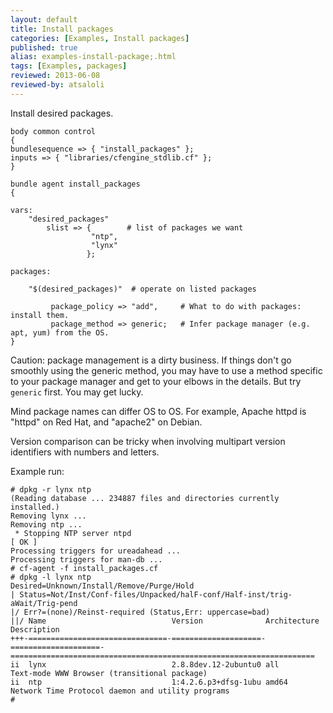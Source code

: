 ```yaml
---
layout: default
title: Install packages
categories: [Examples, Install packages]
published: true
alias: examples-install-package;.html
tags: [Examples, packages]
reviewed: 2013-06-08
reviewed-by: atsaloli
---
```



Install desired packages.

```cf3
body common control
{
bundlesequence => { "install_packages" };
inputs => { "libraries/cfengine_stdlib.cf" };
}

bundle agent install_packages
{

vars:
    "desired_packages"
        slist => {        # list of packages we want
                  "ntp",
                  "lynx"
                 };

packages:

    "$(desired_packages)"  # operate on listed packages

         package_policy => "add",     # What to do with packages: install them.
         package_method => generic;   # Infer package manager (e.g. apt, yum) from the OS.
}
```

Caution: package management is a dirty business. If things don't go smoothly
using the generic method, you may have to use a method specific to your package
manager and get to your elbows in the details. But try `generic` first. You
may get lucky.

Mind package names can differ OS to OS.  For example, Apache httpd
is "httpd" on Red Hat, and "apache2" on Debian.  

Version comparison can be tricky when involving multipart version
identifiers with numbers and letters.

Example run:

```
# dpkg -r lynx ntp
(Reading database ... 234887 files and directories currently installed.)
Removing lynx ...
Removing ntp ...
 * Stopping NTP server ntpd                                                                                                                     [ OK ] 
Processing triggers for ureadahead ...
Processing triggers for man-db ...
# cf-agent -f install_packages.cf
# dpkg -l lynx ntp
Desired=Unknown/Install/Remove/Purge/Hold
| Status=Not/Inst/Conf-files/Unpacked/halF-conf/Half-inst/trig-aWait/Trig-pend
|/ Err?=(none)/Reinst-required (Status,Err: uppercase=bad)
||/ Name                            Version              Architecture         Description
+++-===============================-====================-====================-====================================================================
ii  lynx                            2.8.8dev.12-2ubuntu0 all                  Text-mode WWW Browser (transitional package)
ii  ntp                             1:4.2.6.p3+dfsg-1ubu amd64                Network Time Protocol daemon and utility programs
# 
```
